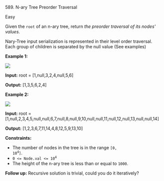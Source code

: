 589\. N-ary Tree Preorder Traversal

Easy

Given the `root` of an n-ary tree, return _the preorder traversal of its nodes' values_.

Nary-Tree input serialization is represented in their level order traversal. Each group of children is separated by the null value (See examples)

**Example 1:**

![](https://assets.leetcode.com/uploads/2018/10/12/narytreeexample.png)

**Input:** root = [1,null,3,2,4,null,5,6]

**Output:** [1,3,5,6,2,4] 

**Example 2:**

![](https://assets.leetcode.com/uploads/2019/11/08/sample_4_964.png)

**Input:** root = [1,null,2,3,4,5,null,null,6,7,null,8,null,9,10,null,null,11,null,12,null,13,null,null,14]

**Output:** [1,2,3,6,7,11,14,4,8,12,5,9,13,10] 

**Constraints:**

*   The number of nodes in the tree is in the range <code>[0, 10<sup>4</sup>]</code>.
*   <code>0 <= Node.val <= 10<sup>4</sup></code>
*   The height of the n-ary tree is less than or equal to `1000`.

**Follow up:** Recursive solution is trivial, could you do it iteratively?